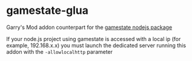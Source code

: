 # gamestate-glua

Garry's Mod addon counterpart for the [gamestate nodejs package](https://github.com/06000208/gamestate)

If your node.js project using gamestate is accessed with a local ip (for example, 192.168.x.x) you must launch the dedicated server running this addon with the `-allowlocalhttp` parameter
